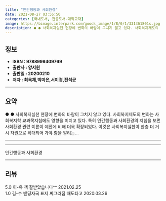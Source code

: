 ```yaml
---
title: "인간행동과 사회환경"
date: 2021-08-27 03:56:50
categories: [국내도서, 전공도서-대학교재]
image: https://bimage.interpark.com/goods_image/1/8/0/1/331361801s.jpg
description: ● ● 사회복지실천 현장에 변화의 바람이 그치지 않고 있다. 사회복지제도의 변화는 사회복지학 교과목지침에도 영향을 미치고 있다. 특히 인간행동과 사회환경의 지침을 보면 사회환경 관련 이론이 예전에 비해 더욱 확장되었다. 이것은 사회복지실천이 한층 더 거시 차원으로 확대되어 가야 함을
---
```


## **정보**

- **ISBN : 9788999409769**
- **출판사 : 양서원**
- **출판일 : 20200210**
- **저자 : 최옥채,박미은,서미경,전석균**

------



## **요약**

●  ●  사회복지실천 현장에 변화의 바람이 그치지 않고 있다. 사회복지제도의 변화는 사회복지학 교과목지침에도 영향을 미치고 있다. 특히 인간행동과 사회환경의 지침을 보면 사회환경 관련 이론이 예전에 비해 더욱 확장되었다. 이것은 사회복지실천이 한층 더 거시 차원으로 확대되어 가야 함을 알리는... 

------



------


인간행동과 사회환경 

------


## **리뷰** 

5.0 이-옥 책 잘받았습니다^^ 2021.02.25 <br/>1.0 김-수 밴딩자국 표지 찌그러짐 때도타고  2020.03.29 <br/>